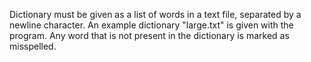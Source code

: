 Dictionary must be given as a list of words in a text file, separated by a newline character. An example dictionary "large.txt" is given with the program.
Any word that is not present in the dictionary is marked as misspelled.
